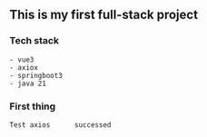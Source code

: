 ## This is my first full-stack project

### Tech stack
    - vue3
    - axiox
    - springboot3
    - java 21

### First thing
    Test axios      successed
